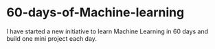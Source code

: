 # 60-days-of-Machine-learning
I have started a new initiative to learn Machine Learning in 60 days and build one mini project each day.
